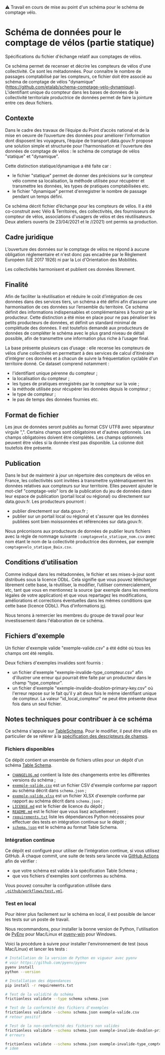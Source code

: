 :warning: Travail en cours de mise au point d'un schéma pour le schéma de comptage vélo.

# Schéma de données pour le comptage de vélos (partie statique)

Spécifications du fichier d'échange relatif aux comptages de vélos.

Ce schéma permet de recenser et décrire les compteurs de vélos d'une collectivité. Ce sont les métadonnées.
Pour connaître le nombre de passages comptabilisé par les compteurs, ce fichier doit être associé au schéma de comptage de vélos "dynamique" (https://github.com/etalab/schema-comptage-velo-dynamique).  
L'identifiant unique du compteur dans les bases de données de la collectivité territoriale productrice de données permet de faire la jointure entre ces deux fichiers.

## Contexte

Dans le cadre des travaux de l’équipe du Point d’accès national et de la mise en oeuvre de l’ouverture des données pour améliorer l’information dont disposent les voyageurs, l’équipe de transport.data.gouv.fr propose une solution simple et structurée pour l’harmonisation et l'ouverture des données de comptage de vélos : le schéma de comptage de vélos "statique" et "dynamique".

Cette distinction statique/dynamique a été faite car :
- le fichier "statique" permet de donner des précisions sur le compteur vélo comme sa localisation, la méthode utilisée pour récupérer et transmettre les données, les types de pratiques comptabilisées etc.
- le fichier "dynamique" permet d'enregistrer le nombre de passage pendant un temps défini. 

Ce schéma décrit fichier d’échange pour les compteurs de vélos. 
Il a été co-construit avec Vélo & Territoires, des collectivités, des fournisseurs de compteur de vélos, associations d'usagers de vélos et des réutilisateurs. Deux ateliers ouverts (le 23/04/2021 et le //2021) ont permis sa production. 

## Cadre juridique

L’ouverture des données sur le comptage de vélos ne répond à aucune obligation réglementaire et n'est donc pas encadrée par le Règlement Européen (UE 2017 1926) ni par la Loi d'Orientation des Mobilités.

Les collectivités harmonisent et publient ces données librement. 

## Finalité

Afin de faciliter la réutilisation et réduire le coût d’intégration de ces données dans des services tiers, un schéma a été défini afin d’assurer une harmonisation de ces données sur l’ensemble du territoire. Ce schéma définit des informations indispensables et complémentaires à fournir par le producteur. Cette distinction a été mise en place pour ne pas pénaliser les petits producteurs de données, et définit un standard minimal de complétude des données. Il est toutefois demandé aux producteurs de données de compléter le schéma avec le plus grand niveau de détail possible, afin de transmettre une information plus riche à l’usager final. 

La base présente plusieurs cas d’usage :
elle recense les compteurs de vélos d’une collectivité en permettant à des services de calcul d’itinéraire d’intégrer ces données et à chacun de suivre la fréquentation cyclable d'un territoire donné. 
Ce dataset comprend notamment : 
- l'identifiant unique pérenne du compteur ;
- la localisation du compteur ;
- les types de pratiques enregistrés par le compteur sur la voie ;
- la méthode utilisée pour récupérer les données depuis le compteur ;
- le type de compteur ;
- le pas de temps des données fournies
etc.

## Format de fichier

Les jeux de données seront publiés au format CSV UTF8 avec séparateur virgule ",". Certains champs sont obligatoires et d'autres optionnels. Les champs obligatoires doivent être complétés. Les champs optionnels peuvent être vides si la donnée n’est pas disponible. La colonne doit toutefois être présente.

## Publication

Dans le but de maintenir à jour un répertoire des compteurs de vélos en France, les collectivités sont invitées à transmettre systématiquement les données relatives aux compteurs sur leur territoire. 
Elles peuvent ajouter le mot-clef "comptage-velo" lors de la publication du jeu de données dans leur espace de publication (portail local ou régional) ou directement sur data.gouv.fr.
Les producteurs pourront :
- publier directement sur data.gouv.fr ;
- publier sur un portail local ou régional et s'assurer que les données publiées sont bien moissonnées et référencées sur data.gouv.fr.

Nous préconisons aux producteurs de données de publier leurs fichiers avec la règle de nommage suivante : `comptagevelo_statique_nom.csv` avec nom étant le nom de la collectivité productrice des données, par exemple `comptagevelo_statique_Baix.csv`.


## Conditions d’utilisation

Comme indiqué dans les métadonnées, le fichier et ses mises-à-jour sont distribués sous la licence ODbL. Cela signifie que vous pouvez télécharger librement cette base, la réutiliser, la modifier, l’utiliser commercialement, etc, tant que vous en mentionnez la source (par exemple dans les mentions légales de votre application) et que vous repartagez les modifications, améliorations et corrections éventuelles dans les mêmes conditions que cette base (licence ODbL). Plus d’informations [ici](https://doc.transport.data.gouv.fr/reutilisateurs/licence-odbl-et-conditions-de-reutilisation).

Nous tenons à remercier les membres du groupe de travail pour leur investissement dans l'élaboration de ce schéma.


## Fichiers d'exemple
Un fichier d'exemple valide "exemple-valide.csv" a été édité où tous les champs ont été remplis.

Deux fichiers d'exemples invalides sont fournis  : 
- un fichier d'exemple "exemple-invalide-type_compteur.csv" afin d'illustrer une erreur qui pourrait être faite par un producteur dans le champ "type_compteur". 
- un fichier d'exemple "exemple-invalide-doublon-primary-key.csv" où l'erreur repose sur le fait qu'il y ait deux fois le même identifiant unique de compteur. La valeur "id_local_compteur" ne peut être présente deux fois dans un seul fichier. 

## Notes techniques pour contribuer à ce schéma

Ce schéma s'appuie sur [TableSchema](https://specs.frictionlessdata.io/table-schema/). Pour le modifier, il peut être utile en particulier de se référer à la [spécification des descripteurs de champs](https://specs.frictionlessdata.io/table-schema/#field-descriptors).

### Fichiers disponibles

Ce dépôt contient un ensemble de fichiers utiles pour un dépôt d'un schéma [Table Schema](https://specs.frictionlessdata.io/table-schema/).

- [`CHANGELOG.md`](CHANGELOG.md) contient la liste des changements entre les différentes versions du schéma ;
- [`exemple-valide.csv`](exemple-valide.csv) est un fichier CSV d'exemple conforme par rapport au schéma décrit dans `schema.json`  ;
- [`exemple-valide.xlsx`](exemple-valide.xlsx) est un fichier XLSX d'exemple conforme par rapport au schéma décrit dans `schema.json` ;
- [`LICENSE.md`](LICENSE.md) est le fichier de licence du dépôt ;
- [`README.md`](README.md) est le fichier que vous lisez actuellement ;
- [`requirements.txt`](requirements.txt) liste les dépendances Python nécessaires pour effectuer des tests en intégration continue sur le dépôt ;
- [`schema.json`](schema.json) est le schéma au format Table Schema.

### Intégration continue

Ce dépôt est configuré pour utiliser de l'intégration continue, si vous utilisez GitHub. À chaque commit, une suite de tests sera lancée via [GitHub Actions](https://github.com/features/actions) afin de vérifier :

- que votre schéma est valide à la spécification Table Schema ;
- que vos fichiers d'exemples sont conformes au schéma.

Vous pouvez consulter la configuration utilisée dans [`.github/workflows/test.yml`](.github/workflows/test.yml).

### Test en local

Pour itérer plus facilement sur le schéma en local, il est possible de lancer les tests sur un poste de travail.

Nous recommandons, pour installer la bonne version de Python, l'utilisation de [PyEnv](https://github.com/pyenv/pyenv) pour Mac/Linux et [pyenv-win](https://github.com/pyenv-win/pyenv-win) pour Windows.

Voici la procédure à suivre pour installer l'environnement de test (sous Mac/Linux) et lancer les tests :

```bash
# Installation de la version de Python en vigueur avec pyenv
# voir https://github.com/pyenv/pyenv
pyenv install
python --version

# Installation des dépendances
pip install -r requirements.txt

# Test de la validité du schéma
frictionless validate --type schema schema.json

# Test de la conformité des fichiers d'exemples
frictionless validate --schema schema.json exemple-valide.csv
# retour positif

# Test de la non-conformité des fichiers non valides
frictionless validate --schema schema.json exemple-invalide-doublon-primary-key.csv 
# erreurs

frictionless validate --schema schema.json exemple-invalide-type_compteur.csv
# idem
```

